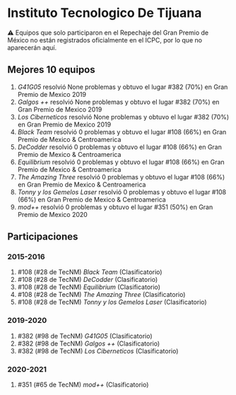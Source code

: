# Instituto Tecnologico De Tijuana

:warning: Equipos que solo participaron en el Repechaje del Gran Premio de México no están registrados oficialmente en el ICPC, por lo que no aparecerán aquí.

## Mejores 10 equipos

1. _G41G05_ resolvió None problemas y obtuvo el lugar #382 (70%) en Gran Premio de Mexico 2019
1. _Galgos ++_ resolvió None problemas y obtuvo el lugar #382 (70%) en Gran Premio de Mexico 2019
1. _Los Ciberneticos_ resolvió None problemas y obtuvo el lugar #382 (70%) en Gran Premio de Mexico 2019
1. _Black Team_ resolvió 0 problemas y obtuvo el lugar #108 (66%) en Gran Premio de Mexico & Centroamerica
1. _DeCodder_ resolvió 0 problemas y obtuvo el lugar #108 (66%) en Gran Premio de Mexico & Centroamerica
1. _Equilibrium_ resolvió 0 problemas y obtuvo el lugar #108 (66%) en Gran Premio de Mexico & Centroamerica
1. _The Amazing Three_ resolvió 0 problemas y obtuvo el lugar #108 (66%) en Gran Premio de Mexico & Centroamerica
1. _Tonny y los Gemelos Laser_ resolvió 0 problemas y obtuvo el lugar #108 (66%) en Gran Premio de Mexico & Centroamerica
1. _mod++_ resolvió 0 problemas y obtuvo el lugar #351 (50%) en Gran Premio de Mexico 2020

## Participaciones

### 2015-2016

1. #108 (#28 de TecNM) _Black Team_ (Clasificatorio)
1. #108 (#28 de TecNM) _DeCodder_ (Clasificatorio)
1. #108 (#28 de TecNM) _Equilibrium_ (Clasificatorio)
1. #108 (#28 de TecNM) _The Amazing Three_ (Clasificatorio)
1. #108 (#28 de TecNM) _Tonny y los Gemelos Laser_ (Clasificatorio)

### 2019-2020

1. #382 (#98 de TecNM) _G41G05_ (Clasificatorio)
1. #382 (#98 de TecNM) _Galgos ++_ (Clasificatorio)
1. #382 (#98 de TecNM) _Los Ciberneticos_ (Clasificatorio)

### 2020-2021

1. #351 (#65 de TecNM) _mod++_ (Clasificatorio)



